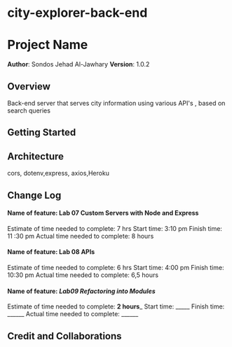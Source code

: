 # city-explorer-back-end

# Project Name

**Author**: Sondos Jehad Al-Jawhary
**Version**: 1.0.2

## Overview
Back-end server that serves city information using various API's , based on search queries

## Getting Started

## Architecture
 cors, dotenv,express, axios,Heroku 

## Change Log

#### Name of feature: Lab 07 Custom Servers with Node and Express

Estimate of time needed to complete: 7 hrs
Start time: 3:10 pm
Finish time: 11 :30 pm
Actual time needed to complete: 8 hours 


#### Name of feature: Lab 08 APIs
Estimate of time needed to complete: 6 hrs
Start time: 4:00 pm
Finish time: 10:30 pm
Actual time needed to complete: 6,5 hours


#### Name of feature: ___Lab09 Refactoring into Modules___
Estimate of time needed to complete: __2 hours___
Start time: _____
Finish time: ______
Actual time needed to complete: ______

## Credit and Collaborations


